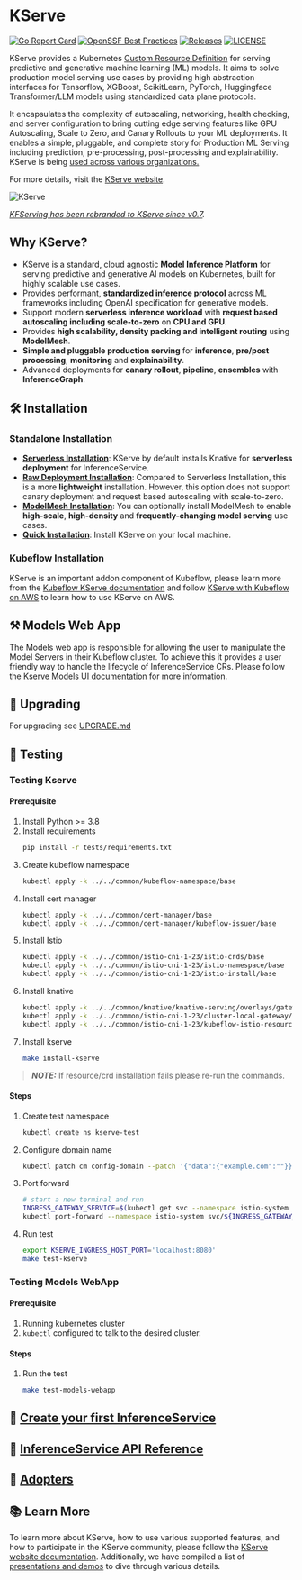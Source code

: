 # KServe
[![Go Report Card](https://goreportcard.com/badge/github.com/kserve/kserve)](https://goreportcard.com/report/github.com/kserve/kserve)
[![OpenSSF Best Practices](https://bestpractices.coreinfrastructure.org/projects/6643/badge)](https://bestpractices.coreinfrastructure.org/projects/6643)
[![Releases](https://img.shields.io/github/release-pre/kserve/kserve.svg?sort=semver)](https://github.com/kserve/kserve/releases)
[![LICENSE](https://img.shields.io/github/license/kserve/kserve.svg)](https://github.com/kserve/kserve/blob/master/LICENSE)

KServe provides a Kubernetes [Custom Resource Definition](https://kubernetes.io/docs/concepts/extend-kubernetes/api-extension/custom-resources/) for serving predictive and generative machine learning (ML) models. It aims to solve production model serving use cases by providing high abstraction interfaces for Tensorflow, XGBoost, ScikitLearn, PyTorch, Huggingface Transformer/LLM models using standardized data plane protocols.

It encapsulates the complexity of autoscaling, networking, health checking, and server configuration to bring cutting edge serving features like GPU Autoscaling, Scale to Zero, and Canary Rollouts to your ML deployments. It enables a simple, pluggable, and complete story for Production ML Serving including prediction, pre-processing, post-processing and explainability. KServe is being [used across various organizations.](https://kserve.github.io/website/master/community/adopters/)

For more details, visit the [KServe website](https://kserve.github.io/website/).

![KServe](assets/kserve_new.png)

*[KFServing has been rebranded to KServe since v0.7](https://blog.kubeflow.org/release/official/2021/09/27/kfserving-transition.html).*

## Why KServe?
- KServe is a standard, cloud agnostic **Model Inference Platform** for serving predictive and generative AI models on Kubernetes, built for highly scalable use cases.
- Provides performant, **standardized inference protocol** across ML frameworks including OpenAI specification for generative models.
- Support modern **serverless inference workload** with **request based autoscaling including scale-to-zero** on **CPU and GPU**.
- Provides **high scalability, density packing and intelligent routing** using **ModelMesh**.
- **Simple and pluggable production serving** for **inference**, **pre/post processing**, **monitoring** and **explainability**.
- Advanced deployments for **canary rollout**, **pipeline**, **ensembles** with **InferenceGraph**.


## :hammer_and_wrench: Installation

### Standalone Installation
- **[Serverless Installation](https://kserve.github.io/website/master/admin/serverless/serverless/)**: KServe by default installs Knative for **serverless deployment** for InferenceService.
- **[Raw Deployment Installation](https://kserve.github.io/website/master/admin/kubernetes_deployment)**: Compared to Serverless Installation, this is a more **lightweight** installation. However, this option does not support canary deployment and request based autoscaling with scale-to-zero.
- **[ModelMesh Installation](https://kserve.github.io/website/master/admin/modelmesh/)**: You can optionally install ModelMesh to enable **high-scale**, **high-density** and **frequently-changing model serving** use cases.
- **[Quick Installation](https://kserve.github.io/website/master/get_started/)**: Install KServe on your local machine.

### Kubeflow Installation
KServe is an important addon component of Kubeflow, please learn more from the [Kubeflow KServe documentation](https://www.kubeflow.org/docs/external-add-ons/kserve/kserve) and follow [KServe with Kubeflow on AWS](https://awslabs.github.io/kubeflow-manifests/main/docs/component-guides/kserve) to learn how to use KServe on AWS.

## :hammer_and_pick: Models Web App
The Models web app is responsible for allowing the user to manipulate the Model Servers in their Kubeflow cluster. To achieve this it provides a user friendly way to handle the lifecycle of InferenceService CRs.
Please follow the [Kserve Models UI documentation](https://www.kubeflow.org/docs/external-add-ons/kserve/webapp/) for more information.

##  :rocket: Upgrading
For upgrading see [UPGRADE.md](UPGRADE.md)

## :microscope: Testing
### Testing Kserve
#### Prerequisite

1. Install Python >= 3.8
2. Install requirements
   ```sh
   pip install -r tests/requirements.txt
   ```
3. Create kubeflow namespace
   ```sh
   kubectl apply -k ../../common/kubeflow-namespace/base
   ```
4. Install cert manager
   ```sh
   kubectl apply -k ../../common/cert-manager/base
   kubectl apply -k ../../common/cert-manager/kubeflow-issuer/base
   ```
5. Install Istio
   ```sh
   kubectl apply -k ../../common/istio-cni-1-23/istio-crds/base
   kubectl apply -k ../../common/istio-cni-1-23/istio-namespace/base
   kubectl apply -k ../../common/istio-cni-1-23/istio-install/base
   ```
6. Install knative
   ```sh
   kubectl apply -k ../../common/knative/knative-serving/overlays/gateways
   kubectl apply -k ../../common/istio-cni-1-23/cluster-local-gateway/base
   kubectl apply -k ../../common/istio-cni-1-23/kubeflow-istio-resources/base
   ```
7. Install kserve
   ```sh
   make install-kserve
   ```
> **_NOTE:_** If resource/crd installation fails please re-run the commands.

#### Steps
1. Create test namespace
   ```sh
   kubectl create ns kserve-test 
   ```
2. Configure domain name
   ```sh
   kubectl patch cm config-domain --patch '{"data":{"example.com":""}}' -n knative-serving
   ```

3. Port forward
   ```sh
   # start a new terminal and run
   INGRESS_GATEWAY_SERVICE=$(kubectl get svc --namespace istio-system --selector="app=istio-ingressgateway" --output jsonpath='{.items[0].metadata.name}')
   kubectl port-forward --namespace istio-system svc/${INGRESS_GATEWAY_SERVICE} 8080:80
   ```
4. Run test
   ```sh
   export KSERVE_INGRESS_HOST_PORT='localhost:8080'
   make test-kserve

### Testing Models WebApp
#### Prerequisite
1. Running kubernetes cluster
2. `kubectl` configured to talk to the desired cluster.

#### Steps
1. Run the test
   ```sh
   make test-models-webapp
   ```
## :flight_departure: [Create your first InferenceService](https://kserve.github.io/website/master/get_started/first_isvc)

## :blue_book: [InferenceService API Reference](https://kserve.github.io/website/master/reference/api/)

## :handshake: [Adopters](https://kserve.github.io/website/master/community/adopters/)

## :books: Learn More
To learn more about KServe, how to use various supported features, and how to participate in the KServe community,
please follow the [KServe website documentation](https://kserve.github.io/website).
Additionally, we have compiled a list of [presentations and demos](https://kserve.github.io/website/master/community/presentations/) to dive through various details.
